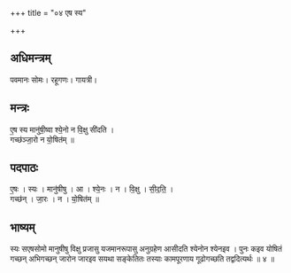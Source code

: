 +++
title = "०४ एष स्य"

+++
## अधिमन्त्रम्
पवमानः सोमः। रहूगणः। गायत्री।

## मन्त्रः
ए॒ष स्य मानु॑षी॒ष्वा श्ये॒नो न वि॒क्षु सी॑दति ।  
गच्छ॑ञ्जा॒रो न यो॒षित॑म् ॥

## पदपाठः
ए॒षः । स्यः । मानु॑षीषु । आ । श्ये॒नः । न । वि॒क्षु । सी॒द॒ति॒ ।  
गच्छ॑न् । जा॒रः । न । यो॒षित॑म् ॥

## भाष्यम्
स्यः सएषसोमो मानुषीषु विक्षु प्रजासु यजमानरूपासु अनुग्रहेण आसीदति श्येनोन श्येनइव । पुनः कइव योषितं गच्छन् अभिगच्छन् जारोन जारइव सयथा सङ्केतितः तस्याः कामपूरणाय गूढोगच्छति तद्वदित्यर्थः ॥ ४ ॥